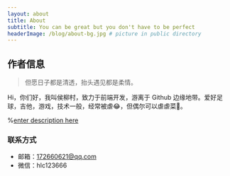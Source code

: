 ```yaml
---
layout: about 
title: About
subtitle: You can be great but you don't have to be perfect
headerImage: /blog/about-bg.jpg # picture in public directory
---
```


## 作者信息

> 但愿日子都是清透，抬头遇见都是柔情。

Hi，你们好，我叫侯柳村，致力于前端开发，游离于 Github 边缘地带。爱好足球，吉他，游戏，技术一般，经常被虐:joy:，但偶尔可以虐虐菜:tada:。<br/>

%[enter description here][1]

  [1]: ./videos/nf.mp4
### 联系方式

- 邮箱：172660621@qq.com
- 微信：hlc123666


